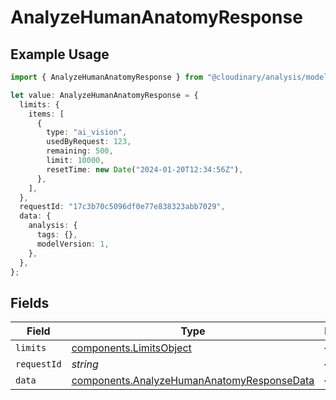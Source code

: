 # AnalyzeHumanAnatomyResponse

## Example Usage

```typescript
import { AnalyzeHumanAnatomyResponse } from "@cloudinary/analysis/models/components";

let value: AnalyzeHumanAnatomyResponse = {
  limits: {
    items: [
      {
        type: "ai_vision",
        usedByRequest: 123,
        remaining: 500,
        limit: 10000,
        resetTime: new Date("2024-01-20T12:34:56Z"),
      },
    ],
  },
  requestId: "17c3b70c5096df0e77e838323abb7029",
  data: {
    analysis: {
      tags: {},
      modelVersion: 1,
    },
  },
};
```

## Fields

| Field                                                                                                    | Type                                                                                                     | Required                                                                                                 | Description                                                                                              | Example                                                                                                  |
| -------------------------------------------------------------------------------------------------------- | -------------------------------------------------------------------------------------------------------- | -------------------------------------------------------------------------------------------------------- | -------------------------------------------------------------------------------------------------------- | -------------------------------------------------------------------------------------------------------- |
| `limits`                                                                                                 | [components.LimitsObject](../../models/components/limitsobject.md)                                       | :heavy_minus_sign:                                                                                       | N/A                                                                                                      |                                                                                                          |
| `requestId`                                                                                              | *string*                                                                                                 | :heavy_minus_sign:                                                                                       | N/A                                                                                                      | 17c3b70c5096df0e77e838323abb7029                                                                         |
| `data`                                                                                                   | [components.AnalyzeHumanAnatomyResponseData](../../models/components/analyzehumananatomyresponsedata.md) | :heavy_minus_sign:                                                                                       | N/A                                                                                                      |                                                                                                          |